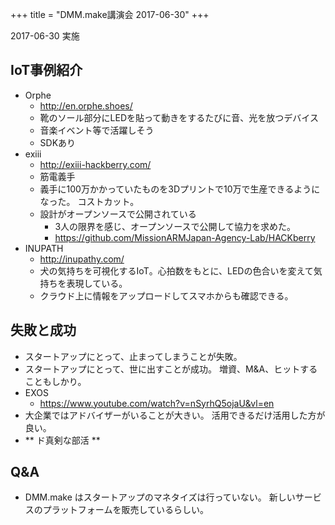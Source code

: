 +++
title = "DMM.make講演会 2017-06-30"
+++

2017-06-30 実施

## IoT事例紹介

* Orphe
  + http://en.orphe.shoes/
  + 靴のソール部分にLEDを貼って動きをするたびに音、光を放つデバイス
  + 音楽イベント等で活躍しそう
  + SDKあり
* exiii
  + http://exiii-hackberry.com/
  + 筋電義手
  + 義手に100万かかっていたものを3Dプリントで10万で生産できるようになった。 コストカット。
  + 設計がオープンソースで公開されている
    - 3人の限界を感じ、オープンソースで公開して協力を求めた。
    - https://github.com/MissionARMJapan-Agency-Lab/HACKberry
* INUPATH
  + http://inupathy.com/
  + 犬の気持ちを可視化するIoT。心拍数をもとに、LEDの色合いを変えて気持ちを表現している。 
  + クラウド上に情報をアップロードしてスマホからも確認できる。

## 失敗と成功

* スタートアップにとって、止まってしまうことが失敗。 
* スタートアップにとって、世に出すことが成功。 増資、M&A、ヒットすることもしかり。
* EXOS
  + https://www.youtube.com/watch?v=nSyrhQ5ojaU&vl=en
* 大企業ではアドバイザーがいることが大きい。 活用できるだけ活用した方が良い。
* ** ド真剣な部活 **

## Q&A

* DMM.make はスタートアップのマネタイズは行っていない。 新しいサービスのプラットフォームを販売しているらしい。

